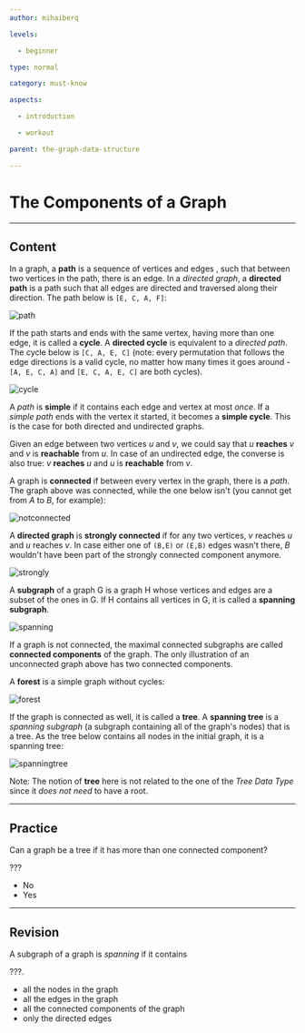 ```yaml
---
author: mihaiberq

levels:

  - beginner

type: normal

category: must-know

aspects:

  - introduction

  - workout

parent: the-graph-data-structure

---
```


# The Components of a Graph

---
## Content

In a graph, a **path** is a sequence of vertices and edges , such that between two vertices in the path, there is an edge. In a *directed graph*, a **directed path** is a path such that all edges are directed and traversed along their direction. The path below is `[E, C, A, F]`:

![path](https://img.enkipro.com/9ff0cb5163674d9902883bd9ea3e787d.png)

If the path starts and ends with the same vertex, having more than one edge, it is called a **cycle**. A **directed cycle** is equivalent to a *directed path*. The cycle below is `[C, A, E, C]` (note: every permutation that follows the edge directions is a valid cycle, no matter how many times it goes around - `[A, E, C, A]` and `[E, C, A, E, C]` are both cycles).

![cycle](https://img.enkipro.com/7533e04d0fa8f4696e45314fa3917667.png)

A *path* is **simple** if it contains each edge and vertex at most *once*. If a *simple path* ends with the vertex it started, it becomes a **simple cycle**. This is the case for both directed and undirected graphs.

Given an edge between two vertices *u* and *v*, we could say that *u* **reaches** *v* and *v* is **reachable** from *u*. In case of an undirected edge, the converse is also true: *v* **reaches** *u* and *u* is **reachable** from *v*.

A graph is **connected** if between every vertex in the graph, there is a *path*. The graph above was connected, while the one below isn't (you cannot get from *A* to *B*, for example):

![notconnected](https://img.enkipro.com/3f54a01786ad262216b1d0f017dc6112.png)

A **directed graph** is **strongly connected** if for any two vertices, *v* reaches *u* and *u* reaches *v*. In case either one of `(B,E)` or `(E,B)` edges wasn't there, *B* wouldn't have been part of the strongly connected component anymore.

![strongly](https://img.enkipro.com/1a671106f501fca6fc1f4fc518813760.png)

A **subgraph** of a graph G is a graph H whose vertices and edges are a subset of the ones in G. If H contains all vertices in G, it is called a **spanning subgraph**.

![spanning](https://img.enkipro.com/03d5e7d195d198e6552372f165929c07.png)

If a graph is not connected, the maximal connected subgraphs are called **connected components** of the graph. The only illustration of an unconnected graph above has two connected components.

A **forest** is a simple graph without cycles:

![forest](https://img.enkipro.com/c6de2b6c12831c73af2f3ad527a09cd1.png)

If the graph is connected as well, it is called a **tree**. A **spanning tree** is a *spanning subgraph* (a subgraph containing all of the graph's nodes) that is a tree. As the tree below contains all nodes in the initial graph, it is a spanning tree:

![spanningtree](https://img.enkipro.com/b091606d7b6a3c1323cfc9f937d1bb52.png)


Note: The notion of **tree** here is not related to the one of the *Tree Data Type* since it *does not need* to have a root.

---
## Practice

Can a graph be a tree if it has more than one connected component?

???

* No
* Yes

---
## Revision

A subgraph of a graph is *spanning* if it contains

???.

* all the nodes in the graph
* all the edges in the graph
* all the connected components of the graph
* only the directed edges


